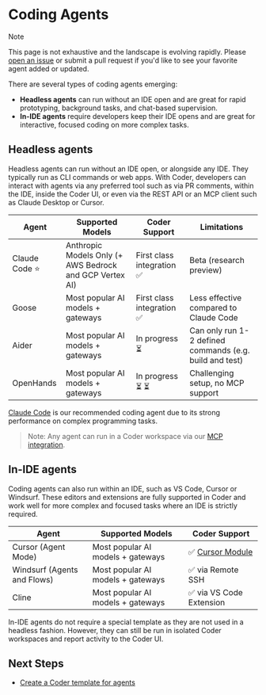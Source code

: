 # Coding Agents

> [!NOTE]
>
> This page is not exhaustive and the landscape is evolving rapidly. Please
> [open an issue](https://github.com/coder/coder/issues/new) or submit a pull
> request if you'd like to see your favorite agent added or updated.

There are several types of coding agents emerging:

- **Headless agents** can run without an IDE open and are great for rapid
  prototyping, background tasks, and chat-based supervision.
- **In-IDE agents** require developers keep their IDE opens and are great for
  interactive, focused coding on more complex tasks.

## Headless agents

Headless agents can run without an IDE open, or alongside any IDE. They
typically run as CLI commands or web apps. With Coder, developers can interact
with agents via any preferred tool such as via PR comments, within the IDE,
inside the Coder UI, or even via the REST API or an MCP client such as Claude
Desktop or Cursor.

| Agent         | Supported Models                                        | Coder Support             | Limitations                                             |
|---------------|---------------------------------------------------------|---------------------------|---------------------------------------------------------|
| Claude Code ⭐ | Anthropic Models Only (+ AWS Bedrock and GCP Vertex AI) | First class integration ✅ | Beta (research preview)                                 |
| Goose         | Most popular AI models + gateways                       | First class integration ✅ | Less effective compared to Claude Code                  |
| Aider         | Most popular AI models + gateways                       | In progress ⏳             | Can only run 1-2 defined commands (e.g. build and test) |
| OpenHands     | Most popular AI models + gateways                       | In progress ⏳ ⏳           | Challenging setup, no MCP support                       |

[Claude Code](https://github.com/anthropics/claude-code) is our recommended
coding agent due to its strong performance on complex programming tasks.

> Note: Any agent can run in a Coder workspace via our
> [MCP integration](./headless.md).

## In-IDE agents

Coding agents can also run within an IDE, such as VS Code, Cursor or Windsurf.
These editors and extensions are fully supported in Coder and work well for more
complex and focused tasks where an IDE is strictly required.

| Agent                       | Supported Models                  | Coder Support                                                |
|-----------------------------|-----------------------------------|--------------------------------------------------------------|
| Cursor (Agent Mode)         | Most popular AI models + gateways | ✅ [Cursor Module](https://registry.coder.com/modules/cursor) |
| Windsurf (Agents and Flows) | Most popular AI models + gateways | ✅ via Remote SSH                                             |
| Cline                       | Most popular AI models + gateways | ✅ via VS Code Extension                                      |

In-IDE agents do not require a special template as they are not used in a
headless fashion. However, they can still be run in isolated Coder workspaces
and report activity to the Coder UI.

## Next Steps

- [Create a Coder template for agents](./create-template.md)
